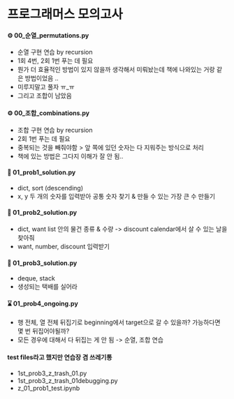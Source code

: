 # 프로그래머스 모의고사

#### ⚙️ 00_순열_permutations.py
- 순열 구현 연습 by recursion
- 1회 4번, 2회 1번 푸는 데 필요
- 뭔가 더 효율적인 방법이 있지 않을까 생각해서 미뤄놨는데 책에 나와있는 거랑 같은 방법이었음 ..
- 미루지말고 풀자 ㅠ_ㅠ
- 그리고 조합이 남았음

#### ⚙️ 00_조합_combinations.py
- 조합 구현 연습 by recursion
- 2회 1번 푸는 데 필요
- 중복되는 것을 빼줘야함 > 앞 쪽에 있던 숫자는 다 지워주는 방식으로 처리 
- 책에 있는 방법은 그다지 이해가 잘 안 됨..


#### 📌 01_prob1_solution.py
- dict, sort (descending)
- x, y 두 개의 숫자를 입력받아 공통 숫자 찾기 & 만들 수 있는 가장 큰 수 만들기

#### 📌 01_prob2_solution.py
- dict, want list 안의 물건 종류 & 수량 -> discount calendar에서 살 수 있는 날을 찾아줘
- want, number, discount 입력받기

#### 📌 01_prob3_solution.py
- deque, stack
- 생성되는 택배를 실어라

#### ⌛ 01_prob4_ongoing.py
- 행 전체, 열 전체 뒤집기로 beginning에서 target으로 갈 수 있을까? 가능하다면 몇 번 뒤집어야될까?
- 모든 경우에 대해서 다 뒤집는 게 안 됨 -> 순열, 조합 연습 


#### test files라고 했지만 연습장 겸 쓰레기통
- 1st_prob3_z_trash_01.py
- 1st_prob3_z_trash_01debugging.py
- z_01_prob1_test.ipynb

